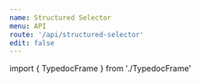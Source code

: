 ```yaml
---
name: Structured Selector
menu: API
route: '/api/structured-selector'
edit: false
---
```


import { TypedocFrame } from './TypedocFrame'

<TypedocFrame
  title="Structured Selector"
  route="modules/_createstructuredselector_"
/>
